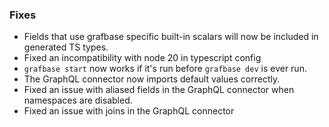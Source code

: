 ### Fixes

- Fields that use grafbase specific built-in scalars will now be included in
  generated TS types.
- Fixed an incompatibility with node 20 in typescript config
- `grafbase start` now works if it's run before `grafbase dev` is ever run.
- The GraphQL connector now imports default values correctly.
- Fixed an issue with aliased fields in the GraphQL connector when namespaces
  are disabled.
- Fixed an issue with joins in the GraphQL connector
